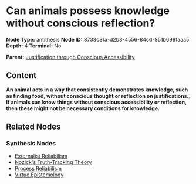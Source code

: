 # Can animals possess knowledge without conscious reflection?

**Node Type:** antithesis
**Node ID:** 8733c31a-d2b3-4556-84cd-851b698faaa5
**Depth:** 4
**Terminal:** No

**Parent:** [Justification through Conscious Accessibility](justification-through-conscious-accessibility-synthesis-1e3cbf25-0cf2-45f9-9af8-03682616ee32.md)

## Content

**An animal acts in a way that consistently demonstrates knowledge, such as finding food, without conscious thought or reflection on justifications.**, **If animals can know things without conscious accessibility or reflection, then these might not be necessary conditions for knowledge.**

## Related Nodes

### Synthesis Nodes

- [Externalist Reliabilism](externalist-reliabilism-synthesis-2aaededd-2070-4c1d-b6c8-f4ea94fbd9ff.md)
- [Nozick's Truth-Tracking Theory](nozicks-truth-tracking-theory-synthesis-dee3578e-ca5f-4da3-982a-1c036404292c.md)
- [Process Reliabilism](process-reliabilism-synthesis-9a97ff35-5767-4fcb-b641-5925df41f1d6.md)
- [Virtue Epistemology](virtue-epistemology-synthesis-d0a3ba64-f62b-4278-b677-632cca4345e2.md)
